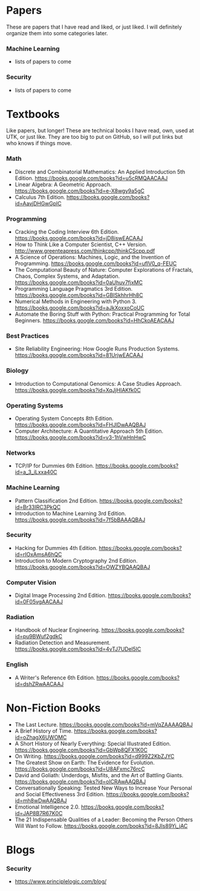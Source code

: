 # Papers

These are papers that I have read and liked, or just liked. I will definitely organize them into some categories later.

### Machine Learning
* lists of papers to come

### Security
* lists of papers to come


# Textbooks
Like papers, but longer! These are technical books I have read, own, used at UTK, or just like. They are too big to put on GitHub, so I will put links but who knows if things move.

### Math
* Discrete and Combinatorial Mathematics: An Applied Introduction 5th Edition. https://books.google.com/books?id=u5cRMQAACAAJ
* Linear Algebra: A Geometric Approach. https://books.google.com/books?id=e-X8wgy9a5gC
* Calculus 7th Edition. https://books.google.com/books?id=AavjDHGwGpIC

### Programming
* Cracking the Coding Interview 6th Edition. https://books.google.com/books?id=jD8iswEACAAJ
* How to Think Like a Computer Scientist, C++ Version. http://www.greenteapress.com/thinkcpp/thinkCScpp.pdf
* A Science of Operations: Machines, Logic, and the Invention of Programming. https://books.google.com/books?id=uflV0_q-FEUC
* The Computational Beauty of Nature: Computer Explorations of Fractals, Chaos, Complex Systems, and Adaptation. https://books.google.com/books?id=0aUhuv7fjxMC
* Programming Language Pragmatics 3rd Edition. https://books.google.com/books?id=GBISkhhrHh8C
* Numerical Methods in Engineering with Python 3. https://books.google.com/books?id=aJkXoxxoCoUC
* Automate the Boring Stuff with Python: Practical Programming for Total Beginners. https://books.google.com/books?id=HhCkoAEACAAJ

### Best Practices
* Site Reliability Engineering: How Google Runs Production Systems. https://books.google.com/books?id=81UrjwEACAAJ

### Biology
* Introduction to Computational Genomics: A Case Studies Approach. https://books.google.com/books?id=XqJjHIAKfk0C

### Operating Systems
* Operating System Concepts 8th Edition. https://books.google.com/books?id=FHJlDwAAQBAJ
* Computer Architecture: A Quantitative Approach 5th Edition. https://books.google.com/books?id=v3-1hVwHnHwC 

### Networks
* TCP/IP for Dummies 6th Edition. https://books.google.com/books?id=a_3_iLxxa40C

### Machine Learning
* Pattern Classification 2nd Edition. https://books.google.com/books?id=Br33IRC3PkQC
* Introduction to Machine Learning 3rd Edition. https://books.google.com/books?id=7f5bBAAAQBAJ

### Security
* Hacking for Dummies 4th Edition. https://books.google.com/books?id=rIOxAmsA6hQC
* Introduction to Modern Cryptography 2nd Edition. https://books.google.com/books?id=OWZYBQAAQBAJ

### Computer Vision
* Digital Image Processing 2nd Edition. https://books.google.com/books?id=0F05vgAACAAJ

### Radiation
* Handbook of Nuclear Engineering. https://books.google.com/books?id=pu9BWuf2gdkC
* Radiation Detection and Measurement. https://books.google.com/books?id=4vTJ7UDel5IC

### English
* A Writer's Reference 6th Edition. https://books.google.com/books?id=dshZRwAACAAJ

# Non-Fiction Books
* The Last Lecture. https://books.google.com/books?id=mVqZAAAAQBAJ
* A Brief History of Time. https://books.google.com/books?id=oZhagX6UWOMC
* A Short History of Nearly Everything: Special Illustrated Edition. https://books.google.com/books?id=GbWp8QFX1K0C
* On Writing. https://books.google.com/books?id=d999Z2KbZJYC
* The Greatest Show on Earth: The Evidence for Evolution. https://books.google.com/books?id=U8AFxmc76rcC
* David and Goliath: Underdogs, Misfits, and the Art of Battling Giants. https://books.google.com/books?id=oICRAwAAQBAJ
* Conversationally Speaking: Tested New Ways to Increase Your Personal and Social Effectiveness 3rd Edition. https://books.google.com/books?id=mh8wDwAAQBAJ
* Emotional Intelligence 2.0. https://books.google.com/books?id=JAP8B7R67K0C
* The 21 Indispensable Qualities of a Leader: Becoming the Person Others Will Want to Follow. https://books.google.com/books?id=8JIs89Yi_jAC

# Blogs

### Security
* https://www.principlelogic.com/blog/
